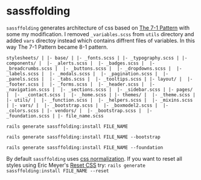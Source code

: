# sassffolding

`sassffolding` generates architecture of css based on [The 7-1 Pattern](http://sass-guidelin.es/#the-7-1-pattern)
with some my modification. I removed `_variables.scss` from `utils` directory and added `vars` directoy instead which
contains diffrent files of variables. In this way The 7-1 Pattern became 8-1 pattern.

`
stylesheets/
|
|- base/
| |- _fonts.scss
| |- _typography.scss
|
|-  components/
|  |- _alerts.scss
|  |- _badges.scss
|  |- _breadcrumbs.scss
|  |- _buttons.scss
|  |- _dropdowns.scss
|  |- _labels.scss
|  |- _modals.scss
|  |- _pagination.scss
|  |- _panels.scss
|  |- _tabs.scss
|  |- _tooltips.scss
|
|- layout/
|  |- _footer.scss
|  |- _forms.scss
|  |- _header.scss
|  |- _navigation.scss
|  |- _sections.scss
|  |- _sidebar.scss
|
|- pages/
|  |-  _contact.scss
|  |- _home.scss
|
|- themes/
|  |- _theme.scss
|
|- utils/
|  |- _function.scss
|  |- _helpers.scss
|  |- _mixins.scss
|
|- vars/
|  |- _bootstrap.scss
|  |- _boxmodel2.scss
|  |- _colors.scss
|
|- vendors/
|  |- _bootstrap.scss
|  |- _foundation.scss
|
|- file_name.scss
`

`rails generate sassffolding:install FILE_NAME`

`rails generate sassffolding:install FILE_NAME --bootstrap`

`rails generate sassffolding:install FILE_NAME --foundation`

By default `sassffolding` uses [css normalization](github.com/necolas/normalize.css). If you want to reset all styles using Eric Meyer's [Reset CSS](http://meyerweb.com/eric/tools/css/reset/) try:
`rails generate sassffolding:install FILE_NAME --reset`